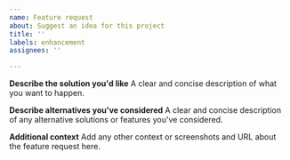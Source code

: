 ```yaml
---
name: Feature request
about: Suggest an idea for this project
title: ''
labels: enhancement
assignees: ''

---
```


**Describe the solution you'd like**
A clear and concise description of what you want to happen.

**Describe alternatives you've considered**
A clear and concise description of any alternative solutions or features you've considered.

**Additional context**
Add any other context or screenshots and URL about the feature request here.

